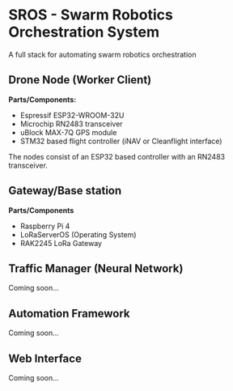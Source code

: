 # SROS - Swarm Robotics Orchestration System
A full stack for automating swarm robotics orchestration

## Drone Node (Worker Client)

**Parts/Components:**

- Espressif ESP32-WROOM-32U
- Microchip RN2483 transceiver
- uBlock MAX-7Q GPS module
- STM32 based flight controller (iNAV or Cleanflight interface)

The nodes consist of an ESP32 based controller with an RN2483 transceiver.


## Gateway/Base station
**Parts/Components**
- Raspberry Pi 4
- LoRaServerOS (Operating System)
- RAK2245 LoRa Gateway

## Traffic Manager (Neural Network)
Coming soon...

## Automation Framework
Coming soon...

## Web Interface
Coming soon...

